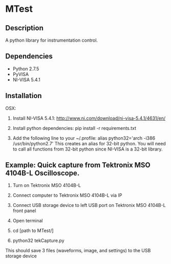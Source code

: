 MTest
======
## Description

A python library for instrumentation control. 

## Dependencies

* Python 2.7.5
* PyVISA
* NI-VISA 5.4.1 

## Installation

OSX:

1. Install NI-VISA 5.4.1: http://www.ni.com/download/ni-visa-5.4.1/4631/en/

2. Install python dependencies: pip install -r requirements.txt

3. Add the following line to your ~/.profile: alias python32='arch -i386 /usr/bin/python2.7'
   This creates an alias for 32-bit python. You will need to call all functions from 32-bit
   python since NI-VISA is a 32-bit library. 

## Example: Quick capture from Tektronix MSO 4104B-L Oscilloscope.

1. Turn on Tektronix MSO 4104B-L

2. Connect computer to Tektronix MSO 4104B-L via IP

3. Connect USB storage device to left USB port on Tektronix MSO 4104B-L front panel

4. Open terminal

5. cd [path to MTest/]

6. python32 tekCapture.py

This should save 3 files (waveforms, image, and settings) to the USB storage device


